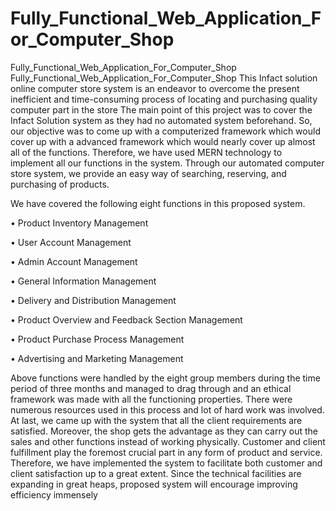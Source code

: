 # Fully_Functional_Web_Application_For_Computer_Shop

Fully_Functional_Web_Application_For_Computer_Shop
Fully_Functional_Web_Application_For_Computer_Shop This Infact solution online computer store system is an endeavor to overcome the present inefficient and time-consuming process of locating and purchasing quality computer part in the store The main point of this project was to cover the Infact Solution system as they had no automated system beforehand. So, our objective was to come up with a computerized framework which would cover up with a advanced framework which would nearly cover up almost all of the functions. Therefore, we have used MERN technology to implement all our functions in the system. Through our automated computer store system, we provide an easy way of searching, reserving, and purchasing of products.

We have covered the following eight functions in this proposed system.

• Product Inventory Management

• User Account Management

• Admin Account Management

• General Information Management

• Delivery and Distribution Management

• Product Overview and Feedback Section Management

• Product Purchase Process Management

• Advertising and Marketing Management

Above functions were handled by the eight group members during the time period of three months and managed to drag through and an ethical framework was made with all the functioning properties. There were numerous resources used in this process and lot of hard work was involved. At last, we came up with the system that all the client requirements are satisfied. Moreover, the shop gets the advantage as they can carry out the sales and other functions instead of working physically. Customer and client fulfillment play the foremost crucial part in any form of product and service. Therefore, we have implemented the system to facilitate both customer and client satisfaction up to a great extent. Since the technical facilities are expanding in great heaps, proposed system will encourage improving efficiency immensely

